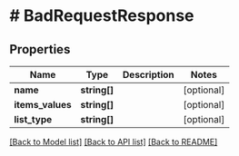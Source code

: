# # BadRequestResponse

## Properties

Name | Type | Description | Notes
------------ | ------------- | ------------- | -------------
**name** | **string[]** |  | [optional]
**items_values** | **string[]** |  | [optional]
**list_type** | **string[]** |  | [optional]

[[Back to Model list]](../../README.md#models) [[Back to API list]](../../README.md#endpoints) [[Back to README]](../../README.md)
